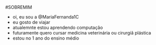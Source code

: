 #SOBREMIM


- oi, eu sou a @MariaFernanda1C
- eu gosto de viajar
- atualemnte estou aprendendo computaçâo 
- futuramente quero cursar medicina veterinária ou cirurgiã plástica
- estou no 1 ano do ensino médio
